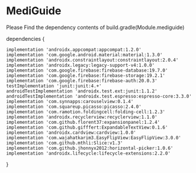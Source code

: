 # MediGuide
Please Find the dependency contents of build.gradle(Module.mediguide)

dependencies {

    implementation 'androidx.appcompat:appcompat:1.2.0'
    implementation 'com.google.android.material:material:1.3.0'
    implementation 'androidx.constraintlayout:constraintlayout:2.0.4'
    implementation 'androidx.legacy:legacy-support-v4:1.0.0'
    implementation 'com.google.firebase:firebase-database:19.7.0'
    implementation 'com.google.firebase:firebase-storage:19.2.1'
    implementation 'com.google.firebase:firebase-auth:20.0.3'
    testImplementation 'junit:junit:4.+'
    androidTestImplementation 'androidx.test.ext:junit:1.1.2'
    androidTestImplementation 'androidx.test.espresso:espresso-core:3.3.0'
    implementation 'com.synnapps:carouselview:0.1.4'
    implementation 'com.squareup.picasso:picasso:2.4.0'
    implementation 'com.ramotion.foldingcell:folding-cell:1.2.3'
    implementation 'androidx.recyclerview:recyclerview:1.1.0'
    implementation 'com.github.florent37:expansionpanel:1.2.4'
    implementation 'com.github.gifffert:ExpandableTextView:0.1.6'
    implementation 'androidx.cardview:cardview:1.0.0'
    implementation 'com.wajahatkarim3.EasyFlipView:EasyFlipView:3.0.0'
    implementation 'com.github.mthli:Slice:v1.3'
    implementation 'com.github.jhonnyx2012:horizontal-picker:1.0.6'
    implementation 'androidx.lifecycle:lifecycle-extensions:2.2.0'

}
